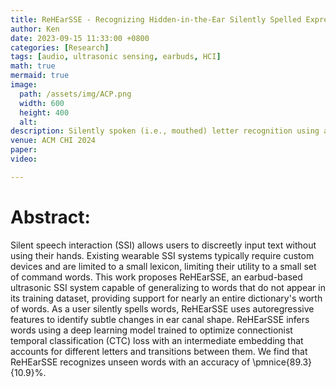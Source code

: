 ```yaml
---
title: ReHEarSSE - Recognizing Hidden-in-the-Ear Silently Spelled Expressions using Ultrasonic Occluded Ear Canal Deformation Analysis 
author: Ken
date: 2023-09-15 11:33:00 +0800
categories: [Research]
tags: [audio, ultrasonic sensing, earbuds, HCI]
math: true
mermaid: true
image:
  path: /assets/img/ACP.png
  width: 600
  height: 400
  alt: 
description: Silently spoken (i.e., mouthed) letter recognition using an ultrasonic Orthogonal Frequency Division Multiplexing (OFDM) chirp, emitted by an earbud, to detect small changes in ear canal deformation resulting from jaw, tongue, and facial muscle movement.
venue: ACM CHI 2024
paper:  
video: 

---
```



# Abstract:
Silent speech interaction (SSI) allows users to discreetly input text without using their hands. Existing wearable SSI systems typically require custom devices and are limited to a small lexicon, limiting their utility to a small set of command words.  This work proposes ReHEarSSE, an earbud-based ultrasonic SSI system capable of generalizing to words that do not appear in its training dataset, providing support for nearly an entire dictionary's worth of words. As a user silently spells words, ReHEarSSE uses autoregressive features to identify subtle changes in ear canal shape. ReHEarSSE infers words using a deep learning model trained to optimize connectionist temporal classification (CTC) loss with an intermediate embedding that accounts for different letters and transitions between them. We find that ReHEarSSE recognizes unseen words with an accuracy of \pmnice{89.3}{10.9}\%.


